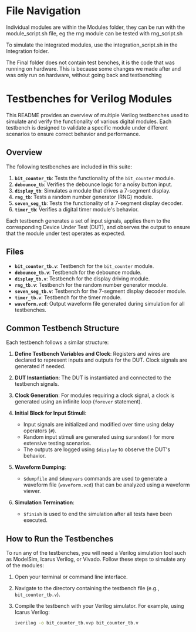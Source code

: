# File Navigation

Individual modules are within the Modules folder, they can be run with the module_script.sh file, eg the rng module can be tested with rng_script.sh

To simulate the integrated modules, use the integration_script.sh in the Integration folder.

The Final folder does not contain test benches, it is the code that was running on hardware. This is because some changes we made after and was only run on hardware, without going back and testbenching

# Testbenches for Verilog Modules

This README provides an overview of multiple Verilog testbenches used to simulate and verify the functionality of various digital modules. Each testbench is designed to validate a specific module under different scenarios to ensure correct behavior and performance.

## Overview

The following testbenches are included in this suite:

1. **`bit_counter_tb`**: Tests the functionality of the `bit_counter` module.
2. **`debounce_tb`**: Verifies the debounce logic for a noisy button input.
3. **`display_tb`**: Simulates a module that drives a 7-segment display.
4. **`rng_tb`**: Tests a random number generator (RNG) module.
5. **`seven_seg_tb`**: Tests the functionality of a 7-segment display decoder.
6. **`timer_tb`**: Verifies a digital timer module's behavior.

Each testbench generates a set of input signals, applies them to the corresponding Device Under Test (DUT), and observes the output to ensure that the module under test operates as expected.

## Files

- **`bit_counter_tb.v`**: Testbench for the `bit_counter` module.
- **`debounce_tb.v`**: Testbench for the debounce module.
- **`display_tb.v`**: Testbench for the display driving module.
- **`rng_tb.v`**: Testbench for the random number generator module.
- **`seven_seg_tb.v`**: Testbench for the 7-segment display decoder module.
- **`timer_tb.v`**: Testbench for the timer module.
- **`waveform.vcd`**: Output waveform file generated during simulation for all testbenches.

## Common Testbench Structure

Each testbench follows a similar structure:

1. **Define Testbench Variables and Clock**: Registers and wires are declared to represent inputs and outputs for the DUT. Clock signals are generated if needed.

2. **DUT Instantiation**: The DUT is instantiated and connected to the testbench signals.

3. **Clock Generation**: For modules requiring a clock signal, a clock is generated using an infinite loop (`forever` statement).

4. **Initial Block for Input Stimuli**:
   - Input signals are initialized and modified over time using delay operators (`#`).
   - Random input stimuli are generated using `$urandom()` for more extensive testing scenarios.
   - The outputs are logged using `$display` to observe the DUT's behavior.

5. **Waveform Dumping**:
   - `$dumpfile` and `$dumpvars` commands are used to generate a waveform file (`waveform.vcd`) that can be analyzed using a waveform viewer.

6. **Simulation Termination**:
   - `$finish` is used to end the simulation after all tests have been executed.

## How to Run the Testbenches

To run any of the testbenches, you will need a Verilog simulation tool such as ModelSim, Icarus Verilog, or Vivado. Follow these steps to simulate any of the modules:

1. Open your terminal or command line interface.
2. Navigate to the directory containing the testbench file (e.g., `bit_counter_tb.v`).
3. Compile the testbench with your Verilog simulator. For example, using Icarus Verilog:

   ```bash
   iverilog -o bit_counter_tb.vvp bit_counter_tb.v



